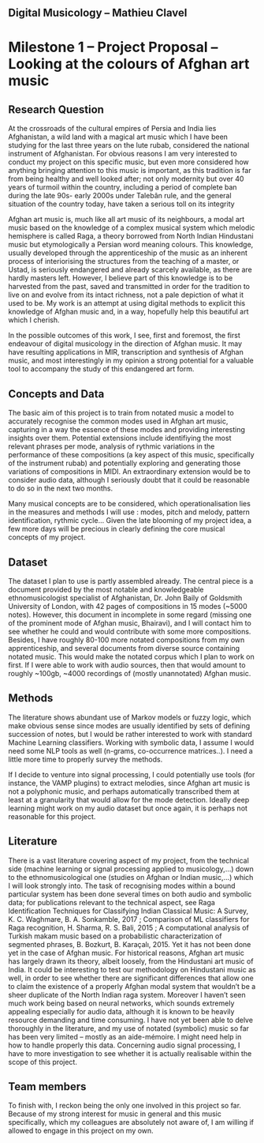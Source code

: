 ## Digital Musicology – Mathieu Clavel
# Milestone 1 – Project Proposal – Looking at the colours of Afghan art music

## Research Question

At the crossroads of the cultural empires of Persia and India lies Afghanistan, a wild land with a magical art music which I have been studying for the last three years on the lute rubab, considered the national instrument of Afghanistan. For obvious reasons I am very interested to conduct my project on this specific music, but even more considered how anything bringing attention to this music is important, as this tradition is far from being healthy and well looked after; not only modernity but over 40 years of turmoil within the country, including a period of complete ban during the late 90s- early 2000s under Talebân rule, and the general situation of the country today, have taken a serious toll on its integrity

Afghan art music is, much like all art music of its neighbours, a modal art music based on the knowledge of a complex musical system which melodic hemisphere is called Raga, a theory borrowed from North Indian Hindustani music but etymologically a Persian word meaning colours. This knowledge, usually developed through the apprenticeship of the music as an inherent process of interiorising the structures from the teaching of a master, or Ustad, is seriously endangered and already scarcely available, as there are hardly masters left. However, I believe part of this knowledge is to be harvested from the past, saved and transmitted in order for the tradition to live on and evolve from its intact richness, not a pale depiction of what it used to be. My work is an attempt at using digital methods to explicit this knowledge of Afghan music and, in a way, hopefully help this beautiful art which I cherish.

In the possible outcomes of this work, I see, first and foremost, the first endeavour of digital musicology in the direction of Afghan music. It may have resulting applications in MIR, transcription and synthesis of Afghan music, and most interestingly in my opinion a strong potential for a valuable tool to accompany the study of this endangered art form.

## Concepts and Data

The basic aim of this project is to train from notated music a model to accurately recognise the common modes used in Afghan art music, capturing in a way the essence of these modes and providing interesting insights over them. Potential extensions include identifiying the most relevant phrases per mode, analysis of rythmic variations in the performance of these compositions (a key aspect of this music, specifically of the instrument rubab) and potentially exploring and generating those variations of compositions in MIDI. An extraordinary extension would be to consider audio data, although I seriously doubt that it could be reasonable to do so in the next two months.

Many musical concepts are to be considered, which operationalisation lies in the measures and methods I will use : modes, pitch and melody, pattern identification, rythmic cycle… Given the late blooming of my project idea, a few more days will be precious in clearly defining the core musical concepts of my project.

## Dataset
The dataset I plan to use is partly assembled already. The central piece is a document provided by the most notable and knowledgeable ethnomusicologist specialist of Afghanistan, Dr. John Baily of Goldsmith University of London, with 42 pages of compositions in 15 modes (~5000 notes). However, this document in incomplete in some regard (missing one of the prominent mode of Afghan music, Bhairavi), and I will contact him to see whether he could and would contribute with some more compositions. Besides, I have roughly 80-100 more notated compositions from my own apprenticeship, and several documents from diverse source containing notated music. This would make the notated corpus which I plan to work on first. If I were able to work with audio sources, then that would amount to roughly ~100gb, ~4000 recordings of (mostly unannotated) Afghan music.
## Methods

The literature shows abundant use of Markov models or fuzzy logic, which make obvious sense since modes are usually identified by sets of defining succession of notes, but I would be rather interested to work with standard Machine Learning classifiers. Working with symbolic data, I assume I would need some NLP tools as well (n-grams, co-occurrence matrices..). I need a little more time to properly survey the methods.

If I decide to venture into signal processing, I could potentially use tools (for instance, the VAMP plugins) to extract melodies, since Afghan art music is not a polyphonic music, and perhaps automatically transcribed them at least at a granularity that would allow for the mode detection. Ideally deep learning might work on my audio dataset but once again, it is perhaps not reasonable for this project.


## Literature
There is a vast literature covering aspect of my project, from the technical side (machine learning or signal processing applied to musicology,…) down to the ethnomusicological one (studies on Afghan or Indian music,…) which I will look strongly into. The task of recognising modes within a bound particular system has been done several times on both audio and symbolic data; for publications relevant to the technical aspect, see Raga Identification Techniques for Classifying Indian Classical Music: A Survey, K. C. Waghmare, B. A. Sonkamble, 2017 ; Comparison of ML classifiers for Raga recognition, H. Sharma, R. S. Bali, 2015 ; A computational analysis of Turkish makam music based on a probabilistic characterization of segmented phrases, B. Bozkurt, B. Karaçalı, 2015.
Yet it  has  not been done yet in the case of Afghan music. For historical reasons, Afghan art music has largely drawn its theory, albeit loosely, from the Hindustani art music of India. It could be interesting to test our methodology on Hindustani music as well, in order to see whether there are significant differences that allow one to claim the existence of a properly Afghan modal system that wouldn’t be a sheer duplicate of the North Indian raga system. Moreover I haven’t seen much work being based on neural networks, which sounds extremely appealing especially for audio data, although it is known to be heavily resource demanding and time consuming.
I have not yet been able to delve thoroughly in the literature, and my use of notated (symbolic) music so far has been very limited – mostly as an aide-mémoire. I might need help in how to handle properly this data. Concerning audio signal processing, I have to more investigation to see whether it is actually realisable within the scope of this project.

## Team members
To finish with, I reckon being the only one involved in this project so far. Because of my strong interest for music in general and this music specifically, which my colleagues are absolutely not aware of, I am willing if allowed to engage in this project on my own.
